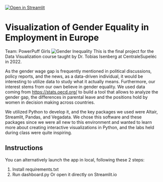 [![Open in Streamlit](https://static.streamlit.io/badges/streamlit_badge_black_white.svg)](https://share.streamlit.io/chiaracodes/dataviz-final-project/main/dashboard.py)
# Visualization of Gender Equality in Employment in Europe
Team: PowerPuff Girls
![Gender Inequality](https://www.ilprimatonazionale.it/wp-content/uploads/2019/06/gender-gap.jpg)
This is the final project for the Data Visualization course taught by Dr. Tobias Isenberg at CentraleSupeléc in 2022.

As the gender wage gap is frequently mentioned in political discussions, policy reports, and the news, as a data-driven individual, it would be interesting to utilize data to study what it actually means. Furthermore, our interest stems from our own believe in gender equality. 
We used data coming from https://stats.oecd.org/ to build a tool that allows to analyze the gender gap, the differences in parental leave and the positions hold by women in decision making across countries.

We utilized Python to develop it, and the key packages we used were Altair, Streamlit, Pandas, and Vegadata. We chose this software and these packages since we were all new to this environment and wanted to learn more about creating interactive visualizations in Python, and the labs held during class were quite inspiring. 

## Instructions
You can alternatively launch the app in local, following these 2 steps:
1. Install requirements.txt
2. Run dashboard.py
Or open it directly on Streamlit.io

